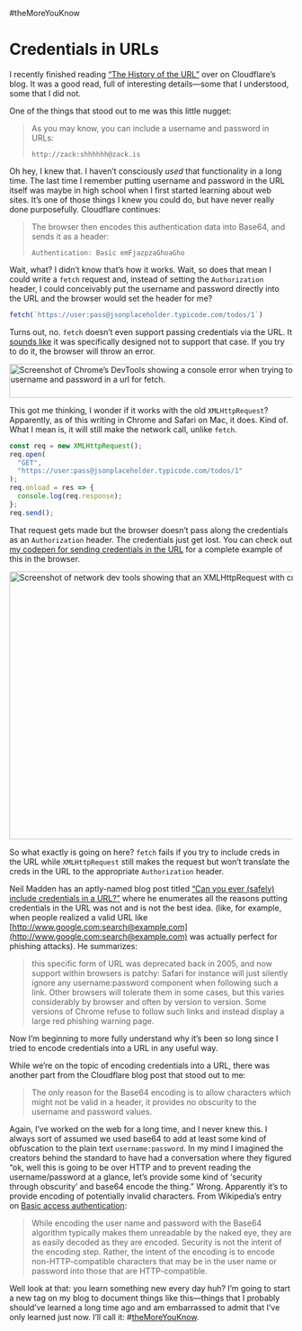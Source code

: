 #theMoreYouKnow

# Credentials in URLs

I recently finished reading [“The History of the URL”](https://blog.cloudflare.com/the-history-of-the-url/) over on Cloudflare’s blog. It was a good read, full of interesting details—some that I understood, some that I did not.

One of the things that stood out to me was this little nugget:

> As you may know, you can include a username and password in URLs:
> 
> `http://zack:shhhhhh@zack.is`

Oh hey, I knew that. I haven’t consciously _used_ that functionality in a long time. The last time I remember putting username and password in the URL itself was maybe in high school when I first started learning about web sites. It’s one of those things I knew you could do, but have never really done purposefully. Cloudflare continues:

> The browser then encodes this authentication data into Base64, and sends it as a header:
>
> `Authentication: Basic emFjazpzaGhoaGho`

Wait, what? I didn’t know that’s how it works. Wait, so does that mean I could write a `fetch` request and, instead of setting the `Authorization` header, I could conceivably put the username and password directly into the URL and the browser would set the header for me?

```js
fetch(`https://user:pass@jsonplaceholder.typicode.com/todos/1`)
```

Turns out, no. `fetch` doesn’t even support passing credentials via the URL. It [sounds like](https://github.com/elastic/kibana/issues/34847#issuecomment-486126329) it was specifically designed not to support that case. If you try to do it, the browser will throw an error.

<img src="https://cdn.jim-nielsen.com/blog/2020/url-creds-error.png" alt="Screenshot of Chrome’s DevTools showing a console error when trying to include  username and password in a url for fetch." width="600" height="60" />

This got me thinking, I wonder if it works with the old `XMLHttpRequest`? Apparently, as of this writing in Chrome and Safari on Mac, it does. Kind of. What I mean is, it will still make the network call, unlike `fetch`.

```js
const req = new XMLHttpRequest();
req.open(
  "GET",
  "https://user:pass@jsonplaceholder.typicode.com/todos/1"
);
req.onload = res => {
  console.log(req.response);
};
req.send();
```

That request gets made but the browser doesn’t pass along the credentials as an `Authorization` header. The credentials just get lost. You can check out [my codepen for sending credentials in the URL](https://codepen.io/jimniels/pen/rNVvvKB) for a complete example of this in the browser.

<img src="https://cdn.jim-nielsen.com/blog/2020/credentials-in-url-network-tab.png" alt="Screenshot of network dev tools showing that an XMLHttpRequest with credentials in URL doesn’t set an Authorization header." width="1048" height="476" />

So what exactly is going on here? `fetch` fails if you try to include creds in the URL while `XMLHttpRequest` still makes the request but won’t translate the creds in the URL to the appropriate `Authorization` header. 

Neil Madden has an aptly-named blog post titled [“Can you ever (safely) include credentials in a URL?”](https://neilmadden.blog/2019/01/16/can-you-ever-safely-include-credentials-in-a-url/) where he enumerates all the reasons putting credentials in the URL was not and is not the best idea. (like, for example, when people realized a valid URL like [http://www.google.com:search@example.com](http://www.google.com:search@example.com) was actually perfect for phishing attacks). He summarizes:

> this specific form of URL was deprecated back in 2005, and now support within browsers is patchy: Safari for instance will just silently ignore any username:password component when following such a link. Other browsers will tolerate them in some cases, but this varies considerably by browser and often by version to version. Some versions of Chrome refuse to follow such links and instead display a large red phishing warning page.

Now I’m beginning to more fully understand why it’s been so long since I tried to encode credentials into a URL in any useful way.

While we’re on the topic of encoding credentials into a URL, there was another part from the Cloudflare blog post that stood out to me:

> The only reason for the Base64 encoding is to allow characters which might not be valid in a header, it provides no obscurity to the username and password values.

Again, I’ve worked on the web for a long time, and I never knew this. I always sort of assumed we used base64 to add at least some kind of obfuscation to the plain text `username:password`. In my mind I imagined the creators behind the standard to have had a conversation where they figured “ok, well this is going to be over HTTP and to prevent reading the username/password at a glance, let’s provide some kind of ‘security through obscurity’ and base64 encode the thing.” Wrong. Apparently it’s to provide encoding of potentially invalid characters. From Wikipedia’s entry on [Basic access authentication](http://en.wikipedia.org/wiki/Basic_access_authentication):

> While encoding the user name and password with the Base64 algorithm typically makes them unreadable by the naked eye, they are as easily decoded as they are encoded. Security is not the intent of the encoding step. Rather, the intent of the encoding is to encode non-HTTP-compatible characters that may be in the user name or password into those that are HTTP-compatible.

Well look at that: you learn something new every day huh? 
I’m going to start a new tag on my blog to document things like this—things that I probably should’ve learned a long time ago and am embarrassed to admit that I’ve only learned just now. I’ll call it: #[theMoreYouKnow](https://blog.jim-nielsen.com/tags/#theMoreYouKnow).
